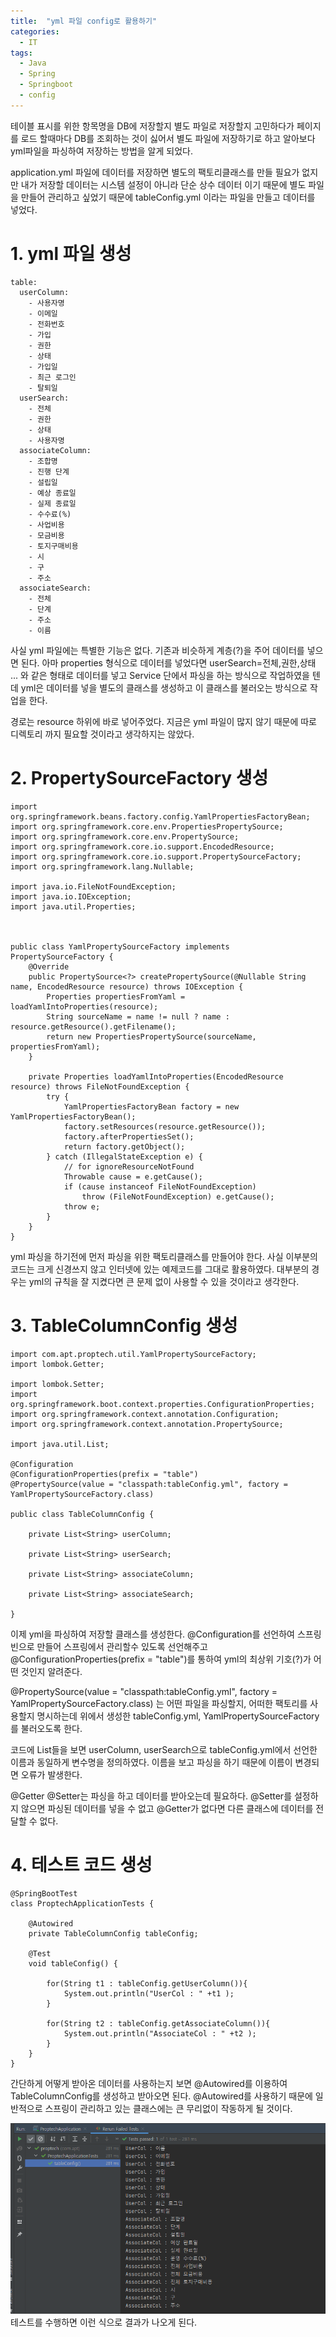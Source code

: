 ```yaml
---
title:  "yml 파일 config로 활용하기"
categories:
  - IT
tags:
  - Java
  - Spring
  - Springboot 
  - config
---
```




테이블 표시를 위한 항목명을 DB에 저장할지 별도 파일로 저장할지 고민하다가 페이지를 로드 할때마다
DB를 조회하는 것이 싫어서 별도 파일에 저장하기로 하고 알아보다
yml파일을 파싱하여 저장하는 방법을 알게 되었다.

application.yml 파일에 데이터를 저장하면 별도의 팩토리클래스를 만들 필요가 없지만 
내가 저장할 데이터는 시스템 설정이 아니라 단순 상수 데이터 이기 때문에
별도 파일을 만들어 관리하고 싶었기 때문에 tableConfig.yml 이라는 파일을 만들고 데이터를 넣었다.

# 1. yml 파일 생성
```
table:
  userColumn:
    - 사용자명
    - 이메일
    - 전화번호
    - 가입
    - 권한
    - 상태
    - 가입일
    - 최근 로그인
    - 탈퇴일
  userSearch:
    - 전체
    - 권한
    - 상태
    - 사용자명
  associateColumn:
    - 조합명
    - 진행 단계
    - 설립일
    - 예상 종료일
    - 실제 종료일
    - 수수료(%)
    - 사업비용
    - 모금비용
    - 토지구매비용
    - 시
    - 구
    - 주소
  associateSearch:
    - 전체
    - 단계
    - 주소
    - 이름
```
사실 yml 파일에는 특별한 기능은 없다. 기존과 비슷하게 계층(?)을 주어 데이터를 넣으면 된다. 
아마 properties 형식으로 데이터를 넣었다면 userSearch=전체,권한,상태 ... 와 같은 형태로 데이터를 넣고 Service 단에서 파싱을 하는 방식으로 작업하였을 텐데 
yml은 데이터를 넣을 별도의 클래스를 생성하고 이 클래스를 불러오는 방식으로 작업을 한다.

경로는 resource 하위에 바로 넣어주었다. 지금은 yml 파일이 많지 않기 때문에 따로 디렉토리 까지 필요할 것이라고 생각하지는 않았다. 



# 2. PropertySourceFactory 생성
```
import org.springframework.beans.factory.config.YamlPropertiesFactoryBean;
import org.springframework.core.env.PropertiesPropertySource;
import org.springframework.core.env.PropertySource;
import org.springframework.core.io.support.EncodedResource;
import org.springframework.core.io.support.PropertySourceFactory;
import org.springframework.lang.Nullable;

import java.io.FileNotFoundException;
import java.io.IOException;
import java.util.Properties;



public class YamlPropertySourceFactory implements PropertySourceFactory {
    @Override
    public PropertySource<?> createPropertySource(@Nullable String name, EncodedResource resource) throws IOException {
        Properties propertiesFromYaml = loadYamlIntoProperties(resource);
        String sourceName = name != null ? name : resource.getResource().getFilename();
        return new PropertiesPropertySource(sourceName, propertiesFromYaml);
    }

    private Properties loadYamlIntoProperties(EncodedResource resource) throws FileNotFoundException {
        try {
            YamlPropertiesFactoryBean factory = new YamlPropertiesFactoryBean();
            factory.setResources(resource.getResource());
            factory.afterPropertiesSet();
            return factory.getObject();
        } catch (IllegalStateException e) {
            // for ignoreResourceNotFound
            Throwable cause = e.getCause();
            if (cause instanceof FileNotFoundException)
                throw (FileNotFoundException) e.getCause();
            throw e;
        }
    }
}
```

yml 파싱을 하기전에 먼저 파싱을 위한 팩토리클래스를 만들어야 한다.
사실 이부분의 코드는 크게 신경쓰지 않고 인터넷에 있는 예제코드를 그대로 활용하였다. 
대부분의 경우는 yml의 규칙을 잘 지켰다면 큰 문제 없이 사용할 수 있을 것이라고 생각한다.




# 3. TableColumnConfig 생성
```
import com.apt.proptech.util.YamlPropertySourceFactory;
import lombok.Getter;

import lombok.Setter;
import org.springframework.boot.context.properties.ConfigurationProperties;
import org.springframework.context.annotation.Configuration;
import org.springframework.context.annotation.PropertySource;

import java.util.List;

@Configuration
@ConfigurationProperties(prefix = "table")
@PropertySource(value = "classpath:tableConfig.yml", factory = YamlPropertySourceFactory.class)

public class TableColumnConfig {

    private List<String> userColumn;

    private List<String> userSearch;

    private List<String> associateColumn;

    private List<String> associateSearch;

}
```
이제 yml을 파싱하여 저장할 클래스를 생성한다. @Configuration를 선언하여 스프링 빈으로 만들어 스프링에서 관리할수 있도록 선언해주고 @ConfigurationProperties(prefix = "table")를 통하여 yml의 최상위 기호(?)가 어떤 것인지 알려준다.

@PropertySource(value = "classpath:tableConfig.yml", factory = YamlPropertySourceFactory.class) 는 어떤 파일을 파싱할지, 어떠한 팩토리를 사용할지 명시하는데 위에서 생성한 tableConfig.yml, YamlPropertySourceFactory를 불러오도록 한다.

코드에 List들을 보면 userColumn, userSearch으로 tableConfig.yml에서 선언한 이름과 동일하게 변수명을 정의하였다. 이름을 보고 파싱을 하기 때문에 이름이 변경되면 오류가 발생한다.

@Getter @Setter는 파싱을 하고 데이터를 받아오는데 필요하다. @Setter를 설정하지 않으면 파싱된 데이터를 넣을 수 없고 @Getter가 없다면 다른 클래스에 데이터를 전달할 수 없다.




# 4. 테스트 코드 생성

```
@SpringBootTest
class ProptechApplicationTests {

    @Autowired
    private TableColumnConfig tableConfig;

    @Test
    void tableConfig() {

        for(String t1 : tableConfig.getUserColumn()){
            System.out.println("UserCol : " +t1 );
        }

        for(String t2 : tableConfig.getAssociateColumn()){
            System.out.println("AssociateCol : " +t2 );
        }
    }
}

```

간단하게 어떻게 받아온 데이터를 사용하는지 보면 @Autowired를 이용하여 TableColumnConfig를 생성하고 받아오면 된다. 
@Autowired를 사용하기 때문에 일반적으로 스프링이 관리하고 있는 클래스에는
큰 무리없이 작동하게 될 것이다. 


![centos](/assets/images/it/image-ymi-config-1.png)
 테스트를 수행하면 이런 식으로 결과가 나오게 된다. 
